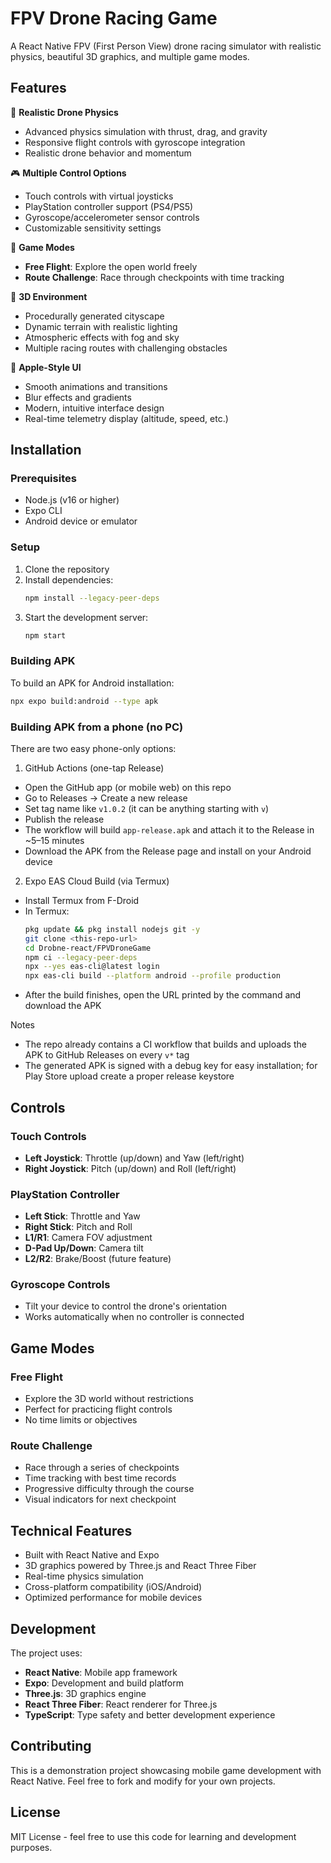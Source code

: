 # FPV Drone Racing Game

A React Native FPV (First Person View) drone racing simulator with realistic physics, beautiful 3D graphics, and multiple game modes.

## Features

🚁 **Realistic Drone Physics**
- Advanced physics simulation with thrust, drag, and gravity
- Responsive flight controls with gyroscope integration
- Realistic drone behavior and momentum

🎮 **Multiple Control Options**
- Touch controls with virtual joysticks
- PlayStation controller support (PS4/PS5)
- Gyroscope/accelerometer sensor controls
- Customizable sensitivity settings

🏁 **Game Modes**
- **Free Flight**: Explore the open world freely
- **Route Challenge**: Race through checkpoints with time tracking

🌆 **3D Environment**
- Procedurally generated cityscape
- Dynamic terrain with realistic lighting
- Atmospheric effects with fog and sky
- Multiple racing routes with challenging obstacles

📱 **Apple-Style UI**
- Smooth animations and transitions
- Blur effects and gradients
- Modern, intuitive interface design
- Real-time telemetry display (altitude, speed, etc.)

## Installation

### Prerequisites
- Node.js (v16 or higher)
- Expo CLI
- Android device or emulator

### Setup
1. Clone the repository
2. Install dependencies:
   ```bash
   npm install --legacy-peer-deps
   ```
3. Start the development server:
   ```bash
   npm start
   ```

### Building APK
To build an APK for Android installation:
```bash
npx expo build:android --type apk
```

### Building APK from a phone (no PC)

There are two easy phone-only options:

1) GitHub Actions (one-tap Release)
- Open the GitHub app (or mobile web) on this repo
- Go to Releases → Create a new release
- Set tag name like `v1.0.2` (it can be anything starting with `v`)
- Publish the release
- The workflow will build `app-release.apk` and attach it to the Release in ~5–15 minutes
- Download the APK from the Release page and install on your Android device

2) Expo EAS Cloud Build (via Termux)
- Install Termux from F-Droid
- In Termux:
  ```bash
  pkg update && pkg install nodejs git -y
  git clone <this-repo-url>
  cd Drobne-react/FPVDroneGame
  npm ci --legacy-peer-deps
  npx --yes eas-cli@latest login
  npx eas-cli build --platform android --profile production
  ```
- After the build finishes, open the URL printed by the command and download the APK

Notes
- The repo already contains a CI workflow that builds and uploads the APK to GitHub Releases on every `v*` tag
- The generated APK is signed with a debug key for easy installation; for Play Store upload create a proper release keystore

## Controls

### Touch Controls
- **Left Joystick**: Throttle (up/down) and Yaw (left/right)
- **Right Joystick**: Pitch (up/down) and Roll (left/right)

### PlayStation Controller
- **Left Stick**: Throttle and Yaw
- **Right Stick**: Pitch and Roll
- **L1/R1**: Camera FOV adjustment
- **D-Pad Up/Down**: Camera tilt
- **L2/R2**: Brake/Boost (future feature)

### Gyroscope Controls
- Tilt your device to control the drone's orientation
- Works automatically when no controller is connected

## Game Modes

### Free Flight
- Explore the 3D world without restrictions
- Perfect for practicing flight controls
- No time limits or objectives

### Route Challenge
- Race through a series of checkpoints
- Time tracking with best time records
- Progressive difficulty through the course
- Visual indicators for next checkpoint

## Technical Features

- Built with React Native and Expo
- 3D graphics powered by Three.js and React Three Fiber
- Real-time physics simulation
- Cross-platform compatibility (iOS/Android)
- Optimized performance for mobile devices

## Development

The project uses:
- **React Native**: Mobile app framework
- **Expo**: Development and build platform
- **Three.js**: 3D graphics engine
- **React Three Fiber**: React renderer for Three.js
- **TypeScript**: Type safety and better development experience

## Contributing

This is a demonstration project showcasing mobile game development with React Native. Feel free to fork and modify for your own projects.

## License

MIT License - feel free to use this code for learning and development purposes.
